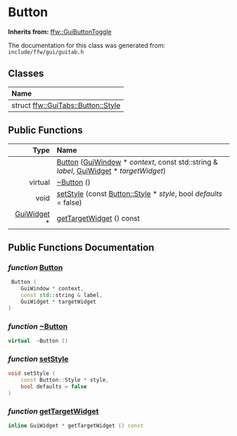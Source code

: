 Button
===================================


**Inherits from:** [ffw::GuiButtonToggle](ffw_GuiButtonToggle.html)

The documentation for this class was generated from: `include/ffw/gui/guitab.h`



## Classes

| Name |
|:-----|
| struct [ffw::GuiTabs::Button::Style](ffw_GuiTabs_Button_Style.html) |


## Public Functions

| Type | Name |
| -------: | :------- |
|   | [Button](#016139ad) ([GuiWindow](ffw_GuiWindow.html) * _context_, const std::string & _label_, [GuiWidget](ffw_GuiWidget.html) * _targetWidget_)  |
|  virtual  | [~Button](#49660edc) ()  |
|  void | [setStyle](#ae8a55f2) (const [Button::Style](ffw_GuiTabs_Button_Style.html) * _style_, bool _defaults_ = false)  |
|  [GuiWidget](ffw_GuiWidget.html) * | [getTargetWidget](#9f3ac083) () const  |


## Public Functions Documentation

### _function_ <a id="016139ad" href="#016139ad">Button</a>

```cpp
 Button (
    GuiWindow * context,
    const std::string & label,
    GuiWidget * targetWidget
) 
```



### _function_ <a id="49660edc" href="#49660edc">~Button</a>

```cpp
virtual  ~Button () 
```



### _function_ <a id="ae8a55f2" href="#ae8a55f2">setStyle</a>

```cpp
void setStyle (
    const Button::Style * style,
    bool defaults = false
) 
```



### _function_ <a id="9f3ac083" href="#9f3ac083">getTargetWidget</a>

```cpp
inline GuiWidget * getTargetWidget () const 
```





